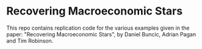 # Recovering Macroeconomic Stars
This repo contains replication code for the various examples given in the paper: "Recovering Macroeconomic Stars", by Daniel Buncic, Adrian Pagan and Tim Robinson.


 

